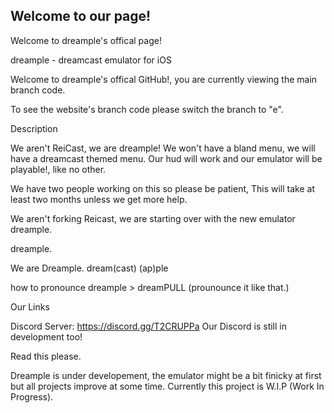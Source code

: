 ## Welcome to our page!
Welcome to dreample's offical page!

dreample - dreamcast emulator for iOS

Welcome to dreample's offical GitHub!, you are currently viewing the main branch code.

To see the website's branch code please switch the branch to "e".

Description

We aren't ReiCast, we are dreample! We won't have a bland menu, we will have a dreamcast themed menu. Our hud will work and our emulator will be playable!, like no other.

We have two people working on this so please be patient, This will take at least two months unless we get more help.

We aren't forking Reicast, we are starting over with the new emulator dreample.

dreample.

We are Dreample. dream(cast) (ap)ple

how to pronounce dreample > dreamPULL (prounounce it like that.)

Our Links

Discord Server: https://discord.gg/T2CRUPPa Our Discord is still in development too!

Read this please.

Dreample is under developement, the emulator might be a bit finicky at first but all projects improve at some time. Currently this project is W.I.P (Work In Progress).
